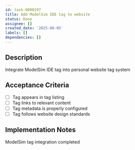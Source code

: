 ```yaml
---
id: task-0000197
title: Add ModelSim IDE tag to website
status: Done
assignee: []
created_date: '2025-08-05'
labels: []
dependencies: []
---
```


## Description

Integrate ModelSim IDE tag into personal website tag system

## Acceptance Criteria

- [ ] Tag appears in tag listing
- [ ] Tag links to relevant content
- [ ] Tag metadata is properly configured
- [ ] Tag follows website design standards

## Implementation Notes

ModelSim tag integration completed
